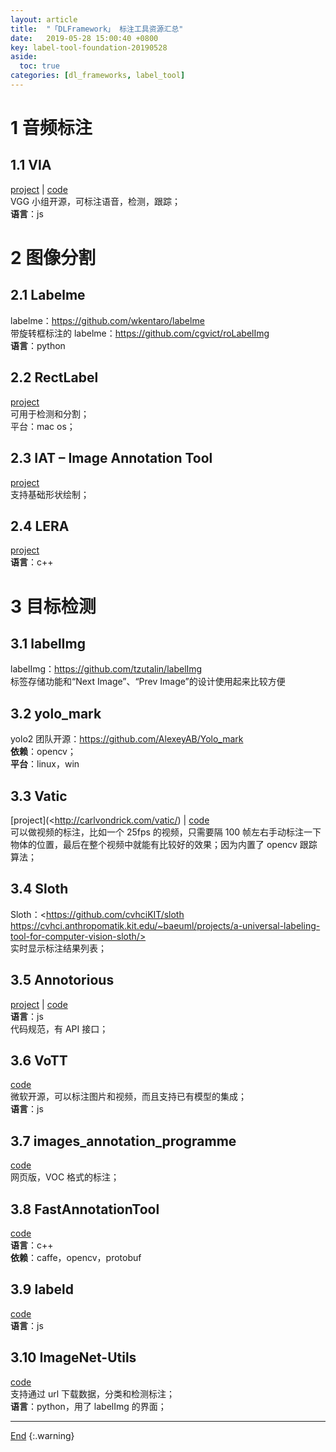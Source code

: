 ```yaml
---
layout: article
title:  "「DLFramework」 标注工具资源汇总"
date:   2019-05-28 15:00:40 +0800
key: label-tool-foundation-20190528
aside:
  toc: true
categories: [dl_frameworks, label_tool]
---
```

<span id='head'></span>  

<!--more-->   

# 1 音频标注
## 1.1 VIA   
[project](http://www.robots.ox.ac.uk/~vgg/software/via/>) | [code](https://gitlab.com/vgg/via/)    
VGG 小组开源，可标注语音，检测，跟踪；   
**语言**：js    

# 2 图像分割
## 2.1 Labelme   
labelme：<https://github.com/wkentaro/labelme>   
带旋转框标注的 labelme：<https://github.com/cgvict/roLabelImg>   
**语言**：python   

## 2.2 RectLabel   
[project](https://rectlabel.com/)    
可用于检测和分割；   
平台：mac os；   

## 2.3 IAT – Image Annotation Tool   
[project](http://www.ivl.disco.unimib.it/activities/imgann/)    
支持基础形状绘制；   

## 2.4 LERA   
[project](https://lear.inrialpes.fr/people/klaeser/software_image_annotation)    
**语言**：c++   

# 3 目标检测
## 3.1 labelImg   
labelImg：<https://github.com/tzutalin/labelImg>   
标签存储功能和“Next Image”、“Prev Image”的设计使用起来比较方便    

## 3.2 yolo_mark   
yolo2 团队开源：<https://github.com/AlexeyAB/Yolo_mark>   
**依赖**：opencv；   
**平台**：linux，win

## 3.3 Vatic   
[project](<http://carlvondrick.com/vatic/)  | [code](https://github.com/dbolkensteyn/vatic.js)       
可以做视频的标注，比如一个 25fps 的视频，只需要隔 100 帧左右手动标注一下物体的位置，最后在整个视频中就能有比较好的效果；因为内置了 opencv 跟踪算法；   

## 3.4 Sloth   
Sloth：<https://github.com/cvhciKIT/sloth
https://cvhci.anthropomatik.kit.edu/~baeuml/projects/a-universal-labeling-tool-for-computer-vision-sloth/>     
实时显示标注结果列表；   

## 3.5 Annotorious   
[project](http://annotorious.github.io/index.html) | [code](https://github.com/annotorious/annotorious)      
**语言**：js      
代码规范，有 API 接口；    

## 3.6 VoTT   
[code](https://github.com/Microsoft/VoTT/)   
微软开源，可以标注图片和视频，而且支持已有模型的集成；   
**语言**：js   

## 3.7 images_annotation_programme   
[code](https://github.com/frederictost/images_annotation_programme)   
网页版，VOC 格式的标注；   

## 3.8 FastAnnotationTool   
[code](https://github.com/christopher5106/FastAnnotationTool)    
**语言**：c++   
**依赖**：caffe，opencv，protobuf    

## 3.9 labeld   
[code](https://github.com/sweppner/labeld)   
**语言**：js   

## 3.10 ImageNet-Utils   
[code](https://github.com/tzutalin/ImageNet_Utils)   
支持通过 url 下载数据，分类和检测标注；   
**语言**：python，用了 labelImg 的界面；   


-------------------  
[End](#head)
{:.warning}  
